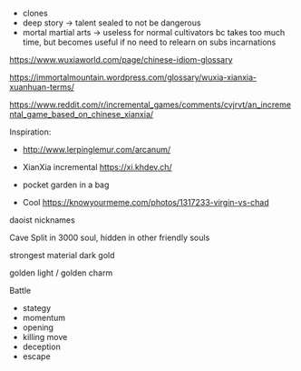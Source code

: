 * clones
* deep story -> talent sealed to not be dangerous
* mortal martial arts -> useless for normal cultivators bc takes too much time, but becomes useful if no need to relearn on subs incarnations


https://www.wuxiaworld.com/page/chinese-idiom-glossary

https://immortalmountain.wordpress.com/glossary/wuxia-xianxia-xuanhuan-terms/

https://www.reddit.com/r/incremental_games/comments/cvjrvt/an_incremental_game_based_on_chinese_xianxia/


Inspiration:
* http://www.lerpinglemur.com/arcanum/
* XianXia incremental https://xi.khdev.ch/


* pocket garden in a bag


* Cool https://knowyourmeme.com/photos/1317233-virgin-vs-chad


daoist nicknames


Cave
Split in 3000 soul, hidden in other friendly souls

strongest material dark gold

golden light / golden charm


Battle
- stategy
- momentum
- opening
- killing move
- deception
- escape
